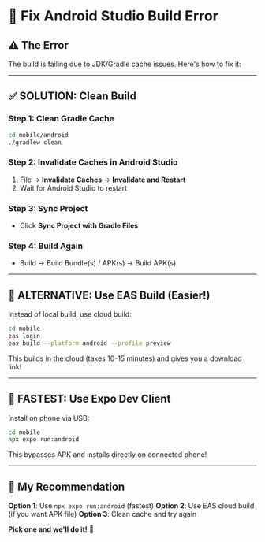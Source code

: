 # 🔧 Fix Android Studio Build Error

## ⚠️ The Error

The build is failing due to JDK/Gradle cache issues. Here's how to fix it:

---

## ✅ SOLUTION: Clean Build

### Step 1: Clean Gradle Cache
```bash
cd mobile/android
./gradlew clean
```

### Step 2: Invalidate Caches in Android Studio
1. File → **Invalidate Caches** → **Invalidate and Restart**
2. Wait for Android Studio to restart

### Step 3: Sync Project
- Click **Sync Project with Gradle Files**

### Step 4: Build Again
- Build → Build Bundle(s) / APK(s) → Build APK(s)

---

## 🚀 ALTERNATIVE: Use EAS Build (Easier!)

Instead of local build, use cloud build:

```bash
cd mobile
eas login
eas build --platform android --profile preview
```

This builds in the cloud (takes 10-15 minutes) and gives you a download link!

---

## 📱 FASTEST: Use Expo Dev Client

Install on phone via USB:

```bash
cd mobile
npx expo run:android
```

This bypasses APK and installs directly on connected phone!

---

## 🎯 My Recommendation

**Option 1**: Use `npx expo run:android` (fastest)
**Option 2**: Use EAS cloud build (if you want APK file)
**Option 3**: Clean cache and try again

**Pick one and we'll do it!** 🚀

